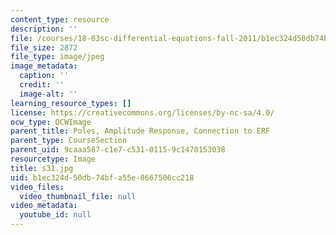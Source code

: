 ```yaml
---
content_type: resource
description: ''
file: /courses/18-03sc-differential-equations-fall-2011/b1ec324d50db74bfa55e8667506cc218_s31.jpg
file_size: 2872
file_type: image/jpeg
image_metadata:
  caption: ''
  credit: ''
  image-alt: ''
learning_resource_types: []
license: https://creativecommons.org/licenses/by-nc-sa/4.0/
ocw_type: OCWImage
parent_title: Poles, Amplitude Response, Connection to ERF
parent_type: CourseSection
parent_uid: 9caaa587-c1e7-c531-0115-9c1470153038
resourcetype: Image
title: s31.jpg
uid: b1ec324d-50db-74bf-a55e-8667506cc218
video_files:
  video_thumbnail_file: null
video_metadata:
  youtube_id: null
---
```

